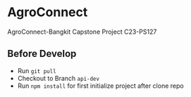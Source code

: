 # AgroConnect
AgroConnect-Bangkit Capstone Project C23-PS127

## Before Develop
- Run `git pull`
- Checkout to Branch `api-dev`
- Run `npm install` for first initialize project after clone repo
